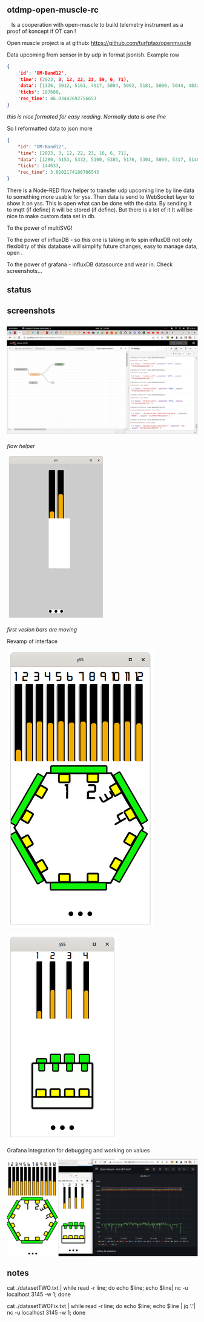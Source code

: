 ## otdmp-open-muscle-rc

   Is a cooperation with open-muscle to build telemetry instrument as a proof of koncept if OT can !

Open muscle project is at github: https://github.com/turfptax/openmuscle

Data upcoming from sensor in by udp in format jsonish. Example row

```json
{
    'id': 'OM-Band12', 
    'time': (2023, 3, 12, 22, 23, 59, 6, 71), 
    'data': [1336, 5012, 5161, 4917, 5084, 5092, 5181, 5000, 5044, 4832, 5257, 4869], 
    'ticks': 187680, 
    'rec_time': 46.03442692756653
}
```

*this is nice formated for easy reading. Normally data is one line*

So I reformatted data to json more

```json
{
    "id": "OM-Band12", 
    "time": [2023, 3, 12, 22, 23, 16, 6, 71], 
    "data": [1280, 5153, 5332, 5100, 5385, 5176, 5304, 5069, 5317, 5140, 5324, 5073], 
    "ticks": 144633, 
    "rec_time": 3.0202174186706543
}
```

There is a Node-RED flow helper to transfer udp upcoming line by line data to something more usable for yss. Then data is send to WebSocket layer to show it on yss. This is open what can be done with the data. By sending it to mqtt (if define) it will be stored (if define). But there is a lot of it It will be nice to make custom data set in db.

To the power of multiSVG! 

To the power of influxDB - so this one is taking in to spin influxDB not only flexibility of this database will simplify future changes, easy to manage data, open .

To the power of grafana - influxDB datasource and wear in. Check screenshots...







## status

## screenshots

## ![](./ss_ofFlowUdpToWebSocket.png)

*flow helper*

![](./ss_firtVersionBarsAreMoving.png)

*first vesion bars are moving*

Revamp of interface 

![](./ss_interfaceRevamp1.png)

![](./ss_4chDevice.png)



Grafana integration for debugging and working on values

![](./ss_grafana_inflixDB_integration_for_debugging.png)





## notes

cat ./datasetTWO.txt | while read -r line; do echo $line; echo $line| nc -u localhost 3145 -w 1; done

cat ./datasetTWOFix.txt | while read -r line; do echo $line; echo $line | jq '.'| nc -u localhost 3145 -w 1; done
